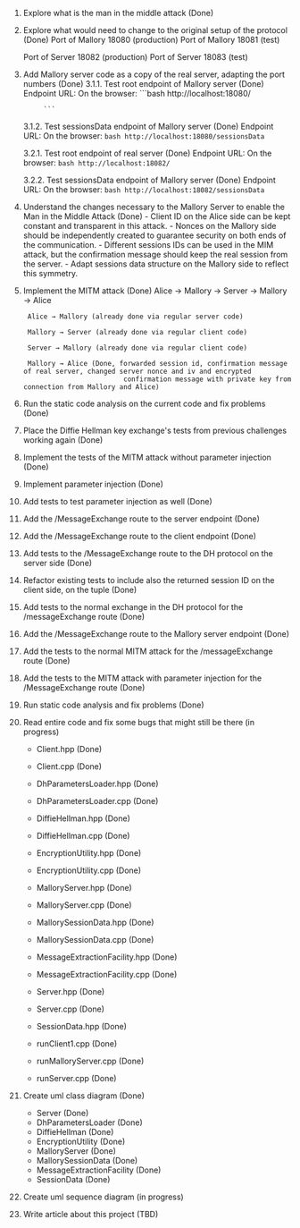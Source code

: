 1. Explore what is the man in the middle attack (Done)
2. Explore what would need to change to the original setup of the protocol (Done)
    Port of Mallory 18080 (production)
    Port of Mallory 18081 (test)

    Port of Server  18082 (production)
    Port of Server  18083 (test)

3. Add Mallory server code as a copy of the real server, adapting the port numbers (Done)
    3.1.1. Test root endpoint of Mallory server (Done)
            Endpoint URL: 
            On the browser:
            ```bash
            http://localhost:18080/

            ```
    
    3.1.2. Test sessionsData endpoint of Mallory server (Done)
            Endpoint URL: 
            On the browser:
            ```bash
            http://localhost:18080/sessionsData
            ```
    
    3.2.1. Test root endpoint of real server (Done)
            Endpoint URL: 
            On the browser:
            ```bash
            http://localhost:18082/
            ```

    3.2.2. Test sessionsData endpoint of Mallory server (Done)
            Endpoint URL: 
            On the browser:
            ```bash
            http://localhost:18082/sessionsData
            ```

4. Understand the changes necessary to the Mallory Server to enable the Man in the Middle Attack (Done)
        - Client ID on the Alice side can be kept constant and transparent in this attack.
        - Nonces on the Mallory side should be independently created to guarantee security on both ends of the communication.
        - Different sessions IDs can be used in the MIM attack, but the confirmation message should keep the real session from the server.
        - Adapt sessions data structure on the Mallory side to reflect this symmetry.

5. Implement the MITM attack (Done)
        Alice → Mallory → Server → Mallory → Alice

        Alice → Mallory (already done via regular server code)

        Mallory → Server (already done via regular client code)

        Server → Mallory (already done via regular client code)

        Mallory → Alice (Done, forwarded session id, confirmation message of real server, changed server nonce and iv and encrypted
                                confirmation message with private key from connection from Mallory and Alice)

6. Run the static code analysis on the current code and fix problems (Done)
7. Place the Diffie Hellman key exchange's tests from previous challenges working again (Done)
8. Implement the tests of the MITM attack without parameter injection (Done)
9. Implement parameter injection (Done)
10. Add tests to test parameter injection as well (Done)
11. Add the /MessageExchange route to the server endpoint (Done)
12. Add the /MessageExchange route to the client endpoint (Done)
13. Add tests to the /MessageExchange route to the DH protocol on the server side (Done)
14. Refactor existing tests to include also the returned session ID on the client side, on the tuple (Done)
15. Add tests to the normal exchange in the DH protocol for the /messageExchange route (Done)
16. Add the /MessageExchange route to the Mallory server endpoint (Done)
17. Add the tests to the normal MITM attack for the /messageExchange route (Done)
18. Add the tests to the MITM attack with parameter injection for the /MessageExchange route (Done)
19. Run static code analysis and fix problems (Done)

20. Read entire code and fix some bugs that might still be there (in progress)
    - Client.hpp (Done)
    - Client.cpp (Done)

    - DhParametersLoader.hpp (Done)
    - DhParametersLoader.cpp (Done)

    - DiffieHellman.hpp (Done)
    - DiffieHellman.cpp (Done)

    - EncryptionUtility.hpp (Done)
    - EncryptionUtility.cpp (Done)

    - MalloryServer.hpp (Done)
    - MalloryServer.cpp (Done)

    - MallorySessionData.hpp (Done)
    - MallorySessionData.cpp (Done)

    - MessageExtractionFacility.hpp (Done)
    - MessageExtractionFacility.cpp (Done)

    - Server.hpp (Done)
    - Server.cpp (Done)

    - SessionData.hpp (Done)

    - runClient1.cpp (Done)
    - runMalloryServer.cpp (Done)
    - runServer.cpp (Done)

21. Create uml class diagram (Done)
    - Server (Done)
    - DhParametersLoader (Done)
    - DiffieHellman (Done)
    - EncryptionUtility (Done)
    - MalloryServer (Done)
    - MallorySessionData (Done)
    - MessageExtractionFacility (Done)
    - SessionData (Done)

22. Create uml sequence diagram (in progress)
23. Write article about this project (TBD)
